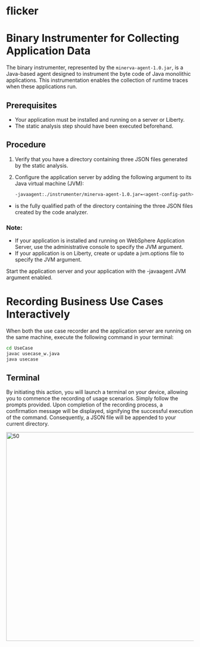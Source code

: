 # flicker
# Binary Instrumenter for Collecting Application Data

The binary instrumenter, represented by the `minerva-agent-1.0.jar`, is a Java-based agent designed to instrument the byte code of Java monolithic applications. This instrumentation enables the collection of runtime traces when these applications run.

## Prerequisites

- Your application must be installed and running on a server or Liberty.
- The static analysis step should have been executed beforehand.

## Procedure

1. Verify that you have a directory containing three JSON files generated by the static analysis.

2. Configure the application server by adding the following argument to its Java virtual machine (JVM):

   ```bash
   -javaagent:./instrumenter/minerva-agent-1.0.jar=<agent-config-path>
   ```
- <agent-config-path> is the fully qualified path of the directory containing the three JSON files created by the code analyzer.
  
### Note:

- If your application is installed and running on WebSphere Application Server, use the administrative console to specify the JVM argument.
- If your application is on Liberty, create or update a jvm.options file to specify the JVM argument.

Start the application server and your application with the -javaagent JVM argument enabled.

# Recording Business Use Cases Interactively

When both the use case recorder and the application server are running on the same machine, execute the following command in your terminal:

```bash
cd UseCase
javac usecase_w.java
java usecase
```

## Terminal

By initiating this action, you will launch a terminal on your device, allowing you to commence the recording of usage scenarios. Simply follow the prompts provided. Upon completion of the recording process, a confirmation message will be displayed, signifying the successful execution of the command. Consequently, a JSON file will be appended to your current directory.

<img width="560" alt="50" src="https://github.com/abdellahbsf/flicker/assets/56552282/89b65bf8-4352-4e35-9d1b-c3f9e9190623">
